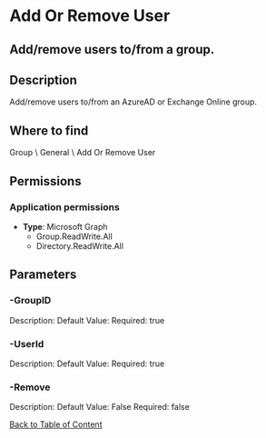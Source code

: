 # Add Or Remove User

## Add/remove users to/from a group.

## Description
Add/remove users to/from an AzureAD or Exchange Online group.

## Where to find
Group \ General \ Add Or Remove User

## Permissions
### Application permissions
- **Type**: Microsoft Graph
  - Group.ReadWrite.All
  - Directory.ReadWrite.All


## Parameters
### -GroupID
Description: 
Default Value: 
Required: true

### -UserId
Description: 
Default Value: 
Required: true

### -Remove
Description: 
Default Value: False
Required: false


[Back to Table of Content](../../../README.md)

